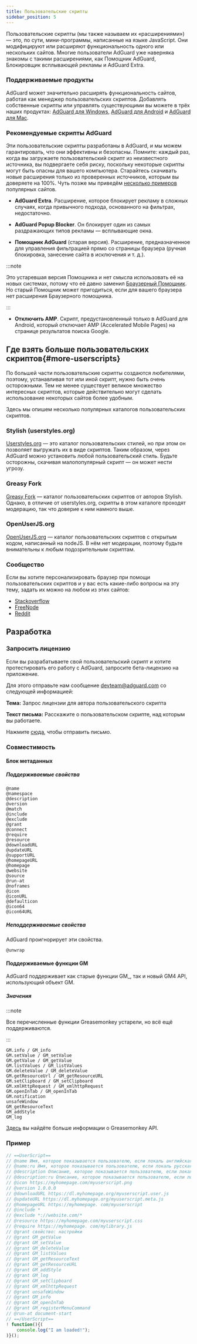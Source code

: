 ```yaml
---
title: Пользовательские скрипты
sidebar_position: 5
---
```


Пользовательские скрипты (мы также называем их «‎расширениями»‎) — это, по сути, мини-программы, написанные на языке JavaScript. Они модифицируют или расширяют функциональность одного или нескольких сайтов. Многие пользователи AdGuard уже наверняка знакомы с такими расширениями, как Помощник AdGuard, Блокировщик всплывающей рекламы и AdGuard Extra.

### Поддерживаемые продукты

AdGuard может значительно расширять функциональность сайтов, работая как менеджер пользовательских скриптов. Добавлять собственные скрипты или управлять существующими вы можете в трёх наших продуктах: [AdGuard для Windows](/adguard-for-windows/overview), [AdGuard для Android](/adguard-for-android/overview) и [AdGuard для Mac](/adguard-for-mac/overview).

### Рекомендуемые скрипты AdGuard

Эти пользовательские скрипты разработаны в AdGuard, и мы можем гарантировать, что они эффективны и безопасны. Помните: каждый раз, когда вы загружаете пользовательский скрипт из неизвестного источника, вы подвергаете себя риску, поскольку некоторые скрипты могут быть опасны для вашего компьютера. Старайтесь скачивать новые расширения только из проверенных источников, которым вы доверяете на 100%. Чуть позже мы приведём [несколько примеров](#more-userscripts) популярных сайтов.

- **AdGuard Extra**. Расширение, которое блокирует рекламу в сложных случаях, когда привычного подхода, основанного на фильтрах, недостаточно.

- **AdGuard Popup Blocker**. Он блокирует один из самых раздражающих типов рекламы — всплывающие окна.

- **Помощник AdGuard** (старая версия). Расширение, предназначенное для управления фильтрацией прямо со страницы браузера (ручная блокировка, занесение сайта в исключения и т. д.).

:::note

Это устаревшая версия Помощника и нет смысла использовать её на новых системах, потому что её давно заменил [Браузерный Помощник](https://adguard.com/adguard-assistant/overview.html). Но старый Помощник может пригодиться, если для вашего браузера нет расширения Браузерного помощника.

:::

- **Отключить AMP**. Скрипт, предустановленный только в AdGuard для Android, который отключает AMP (Accelerated Mobile Pages) на странице результатов поиска Google.

## Где взять больше пользовательских скриптов{#more-userscripts}

По большей части пользовательские скрипты создаются любителями, поэтому, устанавливая тот или иной скрипт, нужно быть очень осторожными. Тем не менее существует великое множество интересных скриптов, которые действительно могут сделать использование некоторых сайтов более удобным.

Здесь мы опишем несколько популярных каталогов пользовательских скриптов.

### Stylish (userstyles.org)

[Userstyles.org](https://userstyles.org/) — это каталог пользовательских стилей, но при этом он позволяет выгружать их в виде скриптов. Таким образом, через AdGuard можно установить любой пользовательский стиль. Будьте осторожны, скачивая малопопулярный скрипт — он может нести угрозу.

### Greasy Fork

[Greasy Fork](https://greasyfork.org/) — каталог пользовательских скриптов от авторов Stylish. Однако, в отличие от userstyles.org, скрипты в этом каталоге проходят модерацию, так что доверие к ним намного выше.

### OpenUserJS.org

[OpenUserJS.org](https://openuserjs.org/) — каталог пользовательских скриптов с открытым кодом, написанный на nodeJS. В нём нет модерации, поэтому будьте внимательны к любым подозрительным скриптам.

### Сообщество

Если вы хотите персонализировать браузер при помощи пользовательских скриптов и у вас есть какие-либо вопросы на эту тему, задать их можно на любом из этих сайтов:

- [Stackoverflow](https://stackoverflow.com/questions/tagged/userscripts)
- [FreeNode](https://webchat.freenode.net/#greasemonkey)
- [Reddit](https://www.reddit.com/r/userscripts/)

## Разработка

### Запросить лицензию

Если вы разрабатываете свой пользовательский скрипт и хотите протестировать его работу с AdGuard, запросите бета-лицензию на приложение.

Для этого отправьте нам сообщение devteam@adguard.com со следующей информацией:

**Тема:** Запрос лицензии для автора пользовательского скрипта

**Текст письма:** Расскажите о пользовательском скрипте, над которым вы работаете.

Нажмите [сюда](mailto:devteam@adguard.com?Subject=Userscript%20author%20license%20request&Body=Hello%2C%0A%0AMy%20userscript%28s%29%3A%20LINK), чтобы отправить письмо.

### Совместимость

#### Блок метаданных

##### Поддерживаемые свойства

```text
@name
@namespace
@description
@version
@match
@include
@exclude
@grant
@connect
@require
@resource
@downloadURL
@updateURL
@supportURL
@homepageURL
@homepage
@website
@source
@run-at
@noframes
@icon
@iconURL
@defaulticon
@icon64
@icon64URL
```

##### Неподдерживаемые свойства

AdGuard проигнорирует эти свойства.

```text
@unwrap
```

#### Поддерживаемые функции GM

AdGuard поддерживает как старые функции GM\_, так и новый GM4 API, использующий объект GM.

##### Значения

:::note

Все перечисленные функции Greasemonkey устарели, но всё ещё поддерживаются.

:::

```text
GM.info / GM_info
GM.setValue / GM_setValue
GM.getValue / GM_getValue
GM.listValues / GM_listValues
GM.deleteValue / GM_deleteValue
GM.getResourceUrl / GM_getResourceURL
GM.setClipboard / GM_setClipboard
GM.xmlHttpRequest / GM_xmlhttpRequest
GM.openInTab / GM_openInTab
GM.notification
unsafeWindow
GM_getResourceText
GM_addStyle
GM_log
```

[Здесь](https://wiki.greasespot.net/GM.info) вы найдёте больше информации о Greasemonkey API.

### Пример

```javascript
// ==UserScript==
// @name Имя, которое показывается пользователю, если локаль английская или неизвестна
// @name:ru Имя, которое показывается пользователю, если локаль русская
// @description Описание, которое показывается пользователю, если локаль английская или неизвестна
// @description:ru Описание, которое показывается пользователю, если локаль русская
// @icon https://myhomepage.com/myuserscript.png
// @version 1.0.0.0
// @downloadURL https://dl.myhomepage.org/myuserscript.user.js
// @updateURL https://dl.myhomepage.org/myuserscript.meta.js
// @homepageURL https://myhomepage. com/myuserscript
// @include *
// @exclude *://website.com/*
// @resource https://myhomepage.com/myuserscript.css
// @require https://myhomepage. com/mylibrary.js
// @grant свойство: настройки
// @grant GM_getValue
// @grant GM_setValue
// @grant GM_deleteValue
// @grant GM_listValues
// @grant GM_getResourceText
// @grant GM_getResourceURL
// @grant GM_addStyle
// @grant GM_log
// @grant GM_setClipboard
// @grant GM_xmlhttpRequest
// @grant unsafeWindow
// @grant GM_info
// @grant GM_openInTab
// @grant GM_registerMenuCommand
// @run-at document-start
// ==/UserScript==
! function(){(
    console.log("I am loaded!");
)}();
```
